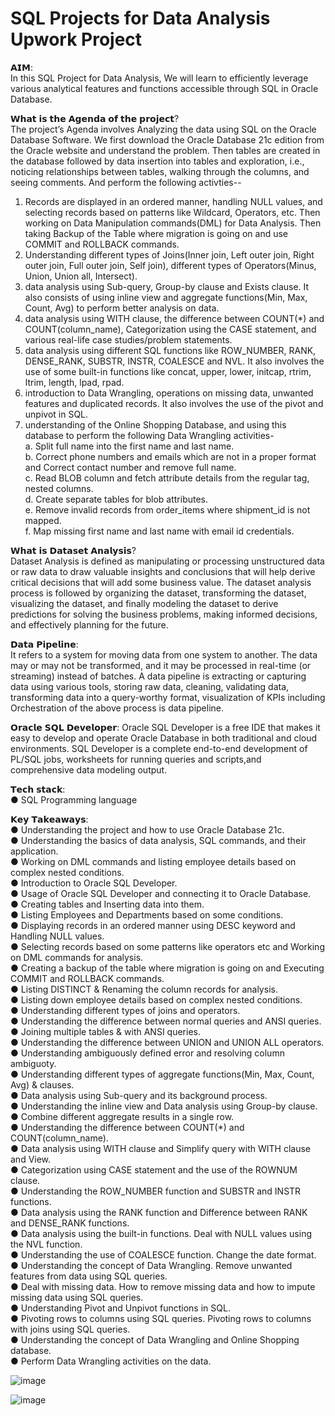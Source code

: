 # SQL Projects for Data Analysis Upwork Project

𝗔𝗜𝗠:  
In this SQL Project for Data Analysis, We will learn to efficiently leverage various analytical features and functions accessible through SQL in Oracle Database.

𝗪𝗵𝗮𝘁 𝗶𝘀 𝘁𝗵𝗲 𝗔𝗴𝗲𝗻𝗱𝗮 𝗼𝗳 𝘁𝗵𝗲 𝗽𝗿𝗼𝗷𝗲𝗰𝘁?  
The project’s Agenda involves Analyzing the data using SQL on the Oracle Database Software. We first download the Oracle Database 21c edition from the Oracle website and understand the problem. Then tables are created in the database followed by data insertion into tables and exploration, i.e., noticing relationships between tables, walking through the columns, and seeing comments. And perform the following activties--  
1. Records are displayed in an ordered manner, handling NULL values, and selecting records based on patterns like Wildcard, Operators, etc. Then working on Data Manipulation commands(DML) for Data Analysis. Then taking Backup of the Table where migration is going on and use COMMIT and ROLLBACK commands.   
2. Understanding different types of Joins(Inner join, Left outer join, Right outer join, Full outer join, Self join), different types of Operators(Minus, Union, Union all, Intersect).  
3. data analysis using Sub-query, Group-by clause and Exists clause. It also consists of using inline view and aggregate functions(Min, Max, Count, Avg) to perform better analysis on data.  
4. data analysis using WITH clause, the difference between COUNT(*) and COUNT(column_name), Categorization using the CASE statement, and various real-life case studies/problem statements.  
5. data analysis using different SQL functions like ROW_NUMBER, RANK, DENSE_RANK, SUBSTR, INSTR, COALESCE and NVL. It also involves the use of some built-in functions like concat, upper, lower, initcap, rtrim, ltrim, length, lpad, rpad.  
6. introduction to Data Wrangling, operations on missing data, unwanted features and duplicated records. It also involves the use of the pivot and unpivot in SQL.  
7. understanding of the Online Shopping Database, and using this database to perform the following Data Wrangling activities-  
a. Split full name into the first name and last name.  
b. Correct phone numbers and emails which are not in a proper format and Correct contact number and remove full name.  
c. Read BLOB column and fetch attribute details from the regular tag, nested columns.  
d. Create separate tables for blob attributes.  
e. Remove invalid records from order_items where shipment_id is not mapped.  
f. Map missing first name and last name with email id credentials.  

𝗪𝗵𝗮𝘁 𝗶𝘀 𝗗𝗮𝘁𝗮𝘀𝗲𝘁 𝗔𝗻𝗮𝗹𝘆𝘀𝗶𝘀?  
Dataset Analysis is defined as manipulating or processing unstructured data or raw data to draw valuable insights and conclusions that will help derive critical decisions that will add some business value. The dataset analysis process is followed by organizing the dataset, transforming the dataset, visualizing the dataset, and finally modeling the dataset to derive predictions for solving the business problems, making informed decisions, and effectively planning for the future.

𝗗𝗮𝘁𝗮 𝗣𝗶𝗽𝗲𝗹𝗶𝗻𝗲:  
It refers to a system for moving data from one system to another. The data may or may not be transformed, and it may be processed in real-time (or streaming) instead of batches. A data pipeline is extracting or capturing data using various tools, storing raw data, cleaning, validating data, transforming data into a query-worthy format, visualization of KPIs including Orchestration of the above process is data pipeline.  

𝗢𝗿𝗮𝗰𝗹𝗲 𝗦𝗤𝗟 𝗗𝗲𝘃𝗲𝗹𝗼𝗽𝗲𝗿:
Oracle SQL Developer is a free IDE that makes it easy to develop and operate Oracle Database in both traditional and cloud environments. SQL Developer is a complete end-to-end development of PL/SQL jobs, worksheets for running queries and scripts,and comprehensive data modeling output.  

𝗧𝗲𝗰𝗵 𝘀𝘁𝗮𝗰𝗸:  
● SQL Programming language  


𝗞𝗲𝘆 𝗧𝗮𝗸𝗲𝗮𝘄𝗮𝘆𝘀:  
● Understanding the project and how to use Oracle Database 21c.                                                                                                         
● Understanding the basics of data analysis, SQL commands, and their application.  
● Working on DML commands and listing employee details based on complex nested conditions.  
● Introduction to Oracle SQL Developer.  
● Usage of Oracle SQL Developer and connecting it to Oracle Database.  
● Creating tables and Inserting data into them.  
● Listing Employees and Departments based on some conditions.  
● Displaying records in an ordered manner using DESC keyword and Handling NULL values.  
● Selecting records based on some patterns like operators etc and Working on DML commands for analysis.    
● Creating a backup of the table where migration is going on and Executing COMMIT and ROLLBACK commands.    
● Listing DISTINCT & Renaming the column records for analysis.  
● Listing down employee details based on complex nested conditions.  
● Understanding different types of joins and operators.  
● Understanding the difference between normal queries and ANSI queries.  
● Joining multiple tables & with ANSI queries.  
● Understanding the difference between UNION and UNION ALL operators.  
● Understanding ambiguously defined error and resolving column ambiguoty.  
● Understanding different types of aggregate functions(Min, Max, Count, Avg) & clauses.  
● Data analysis using Sub-query and its background process.  
● Understanding the inline view and Data analysis using Group-by clause.  
● Combine different aggregate results in a single row.  
● Understanding the difference between COUNT(*) and COUNT(column_name).  
● Data analysis using WITH clause and Simplify query with WITH clause and View.  
● Categorization using CASE statement and the use of the ROWNUM clause.  
● Understanding the ROW_NUMBER function and SUBSTR and INSTR functions.  
● Data analysis using the RANK function and Difference between RANK and DENSE_RANK functions.  
● Data analysis using the built-in functions. Deal with NULL values using the NVL function.  
● Understanding the use of COALESCE function. Change the date format.  
● Understanding the concept of Data Wrangling. Remove unwanted features from data using SQL queries.  
● Deal with missing data. How to remove missing data and how to impute missing data using SQL queries.  
● Understanding Pivot and Unpivot functions in SQL.  
● Pivoting rows to columns using SQL queries. Pivoting rows to columns with joins using SQL queries.  
● Understanding the concept of Data Wrangling and Online Shopping database.  
● Perform Data Wrangling activities on the data.

 


![image](https://user-images.githubusercontent.com/70576003/194710172-df92a709-7c7e-40dd-85a8-c0882d9972e7.png)

![image](https://user-images.githubusercontent.com/70576003/194710238-1f486b0d-ddd7-4f61-92be-6bfe5b4e1f05.png)  


